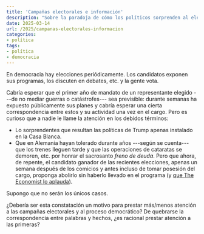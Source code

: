 ```yaml
---
title: 'Campañas electorales e información'
description: "Sobre la paradoja de cómo los políticos sorprenden al electorado una vez ganadas las elecciones."
date: 2025-03-14
url: /2025/campanas-electorales-informacion
categories:
- política
tags:
- política
- democracia
---
```


En democracia hay elecciones periódicamente. Los candidatos exponen sus programas, los discuten en debates, etc. y la gente vota.

Cabría esperar que el primer año de mandato de un representante elegido ---de no mediar guerras o catástrofes--- sea previsible: durante semanas ha expuesto públicamente sus planes y cabría esperar una cierta correspondencia entre estos y su actividad una vez en el cargo. Pero es curioso que a nadie le llame la atención en los debidos términos:
- Lo sorprendentes que resultan las políticas de Trump apenas instalado en la Casa Blanca.
- Que en Alemania hayan tolerado durante años ---según se cuenta--- que los trenes lleguen tarde y que las operaciones de cataratas se demoren, etc. por honrar el sacrosanto _freno de deuda_. Pero que ahora, de repente, el candidato ganador de las recientes elecciones, apenas un semana después de los comicios y antes incluso de tomar posesión del cargo, proponga abolirlo sin haberlo llevado en el programa (y [que The Economist lo aplauda](https://www.economist.com/leaders/2025/03/05/a-fantastic-start-for-friedrich-merz)).

Supongo que no serán los únicos casos.

¿Debería ser esta constatación un motivo para prestar más/menos atención a las campañas electorales y al proceso democrático? De quebrarse la correspondencia entre palabras y hechos, ¿es racional prestar atención a las primeras?